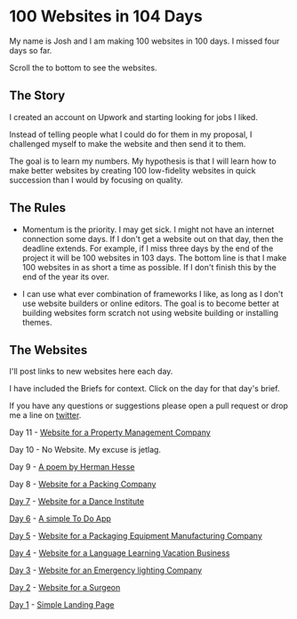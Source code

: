 # 100 Websites in 104 Days

My name is Josh and I am making 100 websites in 100 days. I missed four days so far.

Scroll the to bottom to see the websites.

## The Story

I created an account on Upwork and starting looking for jobs I liked.

Instead of telling people what I could do for them in my proposal, I challenged myself to make the website and then send it to them.

The goal is to learn my numbers. My hypothesis is that I will learn how to make better websites by creating 100 low-fidelity websites in quick succession than I would by focusing on quality.

## The Rules

+ Momentum is the priority. I may get sick. I might not have an internet connection some days. If I don't get a website out on that day, then the deadline extends. For example, if I miss three days by the end of the project it will be 100 websites in 103 days. The bottom line is that I make 100 websites in as short a time as possible. If I don't finish this by the end of the year its over.

+ I can use what ever combination of frameworks I like, as long as I don't use website builders or online editors. The goal is to become better at building websites form scratch not using website building or installing themes.

## The Websites

I'll post links to new websites here each day.

I have included the Briefs for context. Click on the day for that day's brief.

If you have any questions or suggestions please open a pull request or drop me a line on [twitter](https://twitter.com/joshpitzalis).

Day 11 - [Website for a Property Management Company](http://joshpitzalis.github.io/website10/)

Day 10 - No Website. My excuse is jetlag.

Day 9 - [A poem by Herman Hesse](http://joshpitzalis.github.io/nextEffect/)

Day 8 - [Website for a Packing Company](http://joshpitzalis.github.io/website07/)

[Day 7](https://github.com/joshpitzalis/website07) - [Website for a Dance Institute](http://joshpitzalis.github.io/website07/)

[Day 6](https://github.com/joshpitzalis/llamado) - [A simple To Do App](http://llama.meteor.com/)

[Day 5](https://github.com/joshpitzalis/website05) - [Website for a Packaging Equipment Manufacturing Company](http://joshpitzalis.github.io/website05/)

[Day 4](https://github.com/joshpitzalis/website03) - [Website for a Language Learning Vacation Business](http://joshpitzalis.github.io/website03/)

[Day 3](https://github.com/joshpitzalis/website02) - [Website for an Emergency lighting Company](http://joshpitzalis.github.io/website02/)


[Day 2](https://github.com/joshpitzalis/website01/tree/gh-pages) - [Website for a Surgeon](http://joshpitzalis.github.io/website01/)

[Day 1](https://github.com/joshpitzalis/websites/tree/gh-pages) - [Simple Landing Page](http://joshpitzalis.github.io/websites/)
